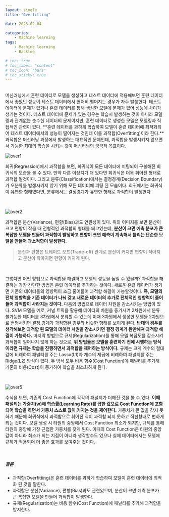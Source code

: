 ```yaml
---
layout: single
title: "Overfitting"

date: 2023-02-04

categories:
    - Machine learning
tags:
    - Machine learning
    - Backlog

# toc: true
# toc_label: "content"
# toc_icon: "bars"
# toc_sticky: true
---
```

<br>
머신러닝에서 훈련 데이터로 모델을 생성하고 테스트 데이터에 적용해보면 훈련 데이터에서 좋았던 성능이 테스트 데이터에서 현저히 떨어지는 경우가 자주 발생한다. 테스트 데이터에 문제가 있거나 훈련 데이터를 통해 생성한 모델에 문제가 있어 성능에 차이가 생기는 것이다. 테스트 데이터에 문제가 있는 경우는 학습시 발생하는 것이 아니라 모델링과 관계없는 순수한 데이터의 문제이지만, 훈련 데이터로 생성한 모델은 모델링과 직접적인 관련이 있다. **훈련 데이터를 과하게 학습하여 모델이 훈련 데이터에 최적화되어 테스트 데이터에서의 성능이 떨어지는 것인데 이를 과적합(Overfitting)이라 한다.** 과적합은 머신러닝 과정에서 발생하는 대표적인 문제인데, 과적합을 발생시키지 않으면서 가능한 최대의 학습을 시키는 것이 머신러닝의 궁극적 목표이다.
<br>

![over1](https://user-images.githubusercontent.com/82218035/118114243-4980d600-b422-11eb-878f-4425574acc92.PNG)

회귀(Regression)에서 과적합을 보면, 회귀식이 모든 데이터에 피팅되어 구불해진 회귀식의 모습을 볼 수 있다. 만약 다른 이상치가 더 있다면 회귀식은 더욱 휘어진 형태로 과적합 될것이다. 그리고 분류(Classification)에서는 결정경계(Decision Boundary)가 오분류를 발생시키지 않기 위해 모든 데이터에 피팅 된 모습이다. 회귀에서는 회귀식이 유연한 형태였다면, 분류에서는 결정경계가 유연한 형태로 과적합이 발생한다.

<br>

![over2](https://user-images.githubusercontent.com/82218035/118114281-556c9800-b422-11eb-8d4d-47d5486bf86f.PNG)

과적합은 분산(Variance), 편향(Bias)과도 연관성이 있다. 위의 이미지를 보면 분산이 크고 편향이 작을 때
전형적인 과적합의 형태를 띄고있는데, **분산이 크면 예측 분포가 큰 복잡한 모델을 만들어 과적합이 발생하고 편향이 크면 예측이 계속해서 틀리는 단순한 모델을 만들어 과소적합이 발생한다.**
>분산과 편향은 트레이드 오프(Trade-off) 관계로
분산이 커지면 편향이 작아지고 분산이 작아지면 편향이 커지게 된다.

<br>

그렇다면 어떤 방법으로 과적합을 해결하고 모델의 성능을 높일 수 있을까?
과적합을 해결하는 가장 간단한 방법은 훈련 데이터를 추가하는 것이다. 새로운 훈련 데이터가 생기면 기존의 데이터들의 영향력이 조금 줄어들어 과적합 해결이 가능할것이다. **즉, 모델의 전체 영향력을 기존 데이터가 나눠 갖고 새로운 데이터의 추가로 전체적인 영향력이 줄어들어 과적합이 사라지는 것이다.** 다음의 방법으로 데이터 차원을 감소시키는 방법이 있다. SVM 모델을 예로, 커널 트릭을 활용해 데이터의 차원을 증가시켜 2차원에서 분류 불가능한 데이터를 3차원에서 분류할 수 있는데 이때 3차원에서 생성한 모델을 2차원으로 변형시키면 결정 경계가 과적합된 경우와 비슷한 형태를 보이게 된다. **반대의 경우를 생각해보면 과적합 된 모델의 데이터 차원을 감소시키면 결정 경계가 완만해져 과적합 해결이 가능하다.**
마지막 방법으로 규제(Regularization)를 통해 모델 복잡도를 감소시켜 과적합이 일어나지 않게 하는 것으로, **위 방법들은 모델을 훈련하기 전에 시행하는 방식이라면 규제는 학습을 진행하면서 과적합을 제어하는 방식이다.** 규제는 크게 계수의 절대값에 비례하여 패널티를 주는 Lasso(L1)과 계수의 제곱에 비례하여 패널티를 주는 Ridge(L2) 방식이 있다. 두 방식 모두 비용 함수(Cost Function)에 패널티를 추가해 기존의 비용(Cost)이 증가하여 학습을 최소화하게 된다.

<br>

![over5](https://user-images.githubusercontent.com/82218035/118114663-dcba0b80-b422-11eb-8c42-cd202bab02c4.PNG)

수식을 보면, 기존의 Cost Function에 각각의 패널티가 더해진 것을 볼 수 있다. **이때 패널티는 가중치(w)에 학습률(Learning Rate)를 곱한 값으로 Cost Function에 포함되어 학습을 하면서 가중치 스스로 값이 커지는 것을 제어한다.** 가중치가 큰 값을 갖지 못하기 때문에 회귀식에서 과적합으로 휘어진 식이 과적합 되지 못하고 직선형태로 변하게 되는 것이다. 모델 생성 시 타원의 중앙에서 Cost Function 최소가 되지만, 규제를 통해 타원의 중앙에 가장 근접한 가중치를 찾게 된다. 이때의 Cost Function은 타원의 중앙값이 아니라 최소가 되는 지점이 아니라 생각할수도 있으나 실제 데이터에서는 모델에 규제가 적용되어 더 좋은 효과를 보여주는 것이다.

<br>

##### 결론
- 과적합(Overfitting)은 훈련 데이터를 과하게 학습하여 모델이 훈련 데이터에 최적화 된 것을 말한다.
- 과적합은 분산(Variance), 편향(Bias)과도 관련있으며, 분산이 크면 예측 분포가 큰 복잡한 모델을 만들어 과적합이 발생한다.
- 규제(Regularization)는 비용 함수(Cost Function)에 패널티를 추가해 과적합을 방지한다.

<!--
절편을 더해주는 것
cost 최소화가 목표
규제가 없는 비용 함수로 훈련한 모델에 비해 가중치 값을 아주 작게 만드는 효과를 냅니다
비용함수의 증가
-->